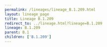 ```yaml
---
permalink: /lineages/lineage_B.1.209.html
layout: lineage_page
title: Lineage B.1.209
redirect_to: ../lineage.html?lineage=B.1.209
lineage: B.1.209
parent: B.1
children: ['B.1.209']
---
```


